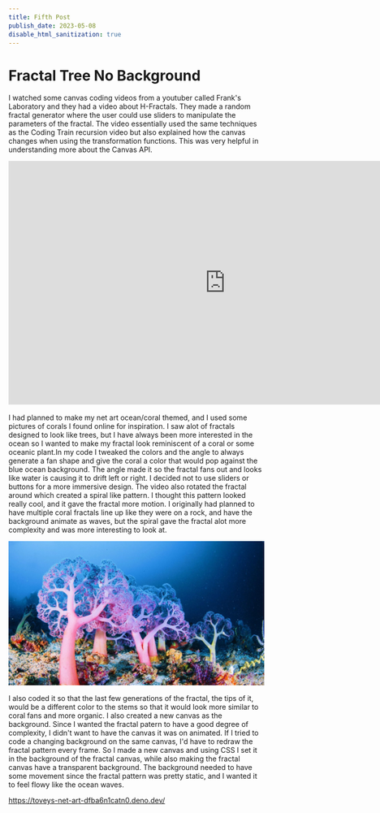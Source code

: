 ```yaml
---
title: Fifth Post
publish_date: 2023-05-08
disable_html_sanitization: true
---
```


# Fractal Tree No Background

I watched some canvas coding videos from a youtuber called Frank's Laboratory and they had a video about H-Fractals. They made a random fractal generator where the user could use sliders to manipulate the parameters of the fractal. The video essentially used the same techniques as the Coding Train recursion video but also explained how the canvas changes when using the transformation functions. This was very helpful in understanding more about the Canvas API.

<iframe width="853" height="480" src="https://www.youtube.com/embed/dQKYao-daYw" title="Learn Creative Coding: Fractals" frameborder="0" allow="accelerometer; autoplay; clipboard-write; encrypted-media; gyroscope; picture-in-picture; web-share" allowfullscreen></iframe>

I had planned to make my net art ocean/coral themed, and I used some pictures of corals I found online for inspiration. I saw alot of fractals designed to look like trees, but I have always been more interested in the ocean so I wanted to make my fractal look reminiscent of a coral or some oceanic plant.In my code I tweaked the colors and the angle to always generate a fan shape and give the coral a color that would pop against the blue ocean background. The angle made it so the fractal fans out and looks like water is causing it to drift left or right. I decided not to use sliders or buttons for a more immersive design. The video also rotated the fractal around which created a spiral like pattern. I thought this pattern looked really cool, and it gave the fractal more motion. I originally had planned to have multiple coral fractals line up like they were on a rock, and have the background animate as waves, but the spiral gave the fractal alot more complexity and was more interesting to look at.

![Coral Inspo](../images/coral-reef.jpeg)

I also coded it so that the last few generations of the fractal, the tips of it, would be a different color to the stems so that it would look more similar to coral fans and more organic. I also created a new canvas as the background. Since I wanted the fractal patern to have a good degree of complexity, I didn't want to have the canvas it was on animated. If I tried to code a changing background on the same canvas, I'd have to redraw the fractal pattern every frame. So I made a new canvas and using CSS I set it in the background of the fractal canvas, while also making the fractal canvas have a transparent background. The background needed to have some movement since the fractal pattern was pretty static, and I wanted it to feel flowy like the ocean waves. 

https://toveys-net-art-dfba6n1catn0.deno.dev/